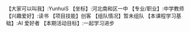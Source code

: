 【大家可以叫我】:YunhuiS
【坐标】:河北南和区一中
【专业/职业】:中学教师
【兴趣爱好】:读书
【项目技能】创客
【组队情况】暂未组队
【本课程学习基础】:AI 爱好者
【本期活动目标】:一起学习进步
